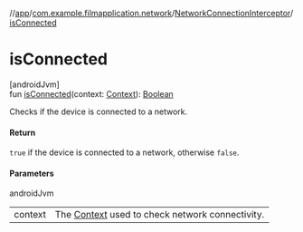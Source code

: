 //[app](../../../index.md)/[com.example.filmapplication.network](../index.md)/[NetworkConnectionInterceptor](index.md)/[isConnected](is-connected.md)

# isConnected

[androidJvm]\
fun [isConnected](is-connected.md)(context: [Context](https://developer.android.com/reference/kotlin/android/content/Context.html)): [Boolean](https://kotlinlang.org/api/latest/jvm/stdlib/kotlin/-boolean/index.html)

Checks if the device is connected to a network.

#### Return

`true` if the device is connected to a network, otherwise `false`.

#### Parameters

androidJvm

| | |
|---|---|
| context | The [Context](https://developer.android.com/reference/kotlin/android/content/Context.html) used to check network connectivity. |
